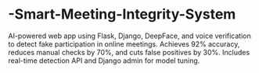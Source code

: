# -Smart-Meeting-Integrity-System
AI-powered web app using Flask, Django, DeepFace, and voice verification to detect fake participation in online meetings. Achieves 92% accuracy, reduces manual checks by 70%, and cuts false positives by 30%. Includes real-time detection API and Django admin for model tuning. 
